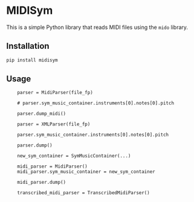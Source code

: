 # MIDISym
This is a simple Python library that reads MIDI files using the `mido` library.

## Installation

```bash
pip install midisym

```

## Usage
```
    parser = MidiParser(file_fp)
    
    # parser.sym_music_container.instruments[0].notes[0].pitch
    
    parser.dump_midi()
    
    parser = XMLParser(file_fp)
    
    parser.sym_music_container.instruments[0].notes[0].pitch
    
    parser.dump()
    
    new_sym_container = SymMusicContainer(...)
    
    midi_parser = MidiParser()
    midi_parser.sym_music_container = new_sym_container
    
    midi_parser.dump()
    
    transcribed_midi_parser = TranscribedMidiParser()
```